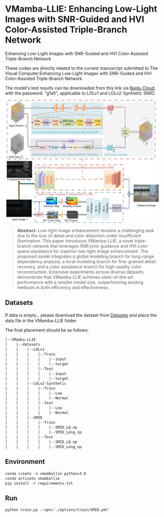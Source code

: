 # VMamba-LLIE: Enhancing Low-Light Images with SNR-Guided and HVI Color-Assisted Triple-Branch Network

Enhancing Low-Light Images with SNR-Guided and HVI Color-Assisted Triple-Branch Network

These codes are directly related to the current manuscript submitted to The Visual Computer:Enhancing Low-Light Images with SNR-Guided and HVI Color-Assisted Triple-Branch Network

The model's test results can be downloaded from this link via [Baidu Cloud](https://pan.baidu.com/s/1XRS5WZgn9S40lPI5vugyWA?pwd=g1a5), with the password: "g1a5", applicable to LOLv1 and LOLv2-Synthetic SMID.
<p align="center">
  <img width="800" src="img/framework.png">
</p>

> **Abstract:** Low-light image enhancement remains a challenging task due to the loss of detail and color distortion under insufficient illumination. This paper introduces VMamba-LLIE, a novel triple-branch network that leverages SNR prior guidance and HVI color space assistance for superior low-light image enhancement. The proposed model integrates a global modeling branch for long-range dependency analysis, a local modeling branch for fine-grained detail recovery, and a color assistance branch for high-quality color reconstruction. Extensive experiments across diverse datasets demonstrate that VMamba-LLIE achieves state-of-the-art performance with a smaller model size, outperforming existing methods in both efficiency and effectiveness.
>


## Datasets
If data is empty，please download the dataset from [Datasets](https://github.com/dvlab-research/SNR-Aware-Low-Light-Enhance) and place the data file in the VMamba-LLIE folder.

The final placement should be as follows:
```shell
|--VMamba-LLIE  	
|  	 |--datasets   
|    |    |--LOLv1
|    |    |    |--Train
|    |    |    |    |--input
|    |    |    |    |--target
|    |    |    |--Test
|    |    |    |    |--input
|    |    |    |    |--target
|    |    |--LOLv2-Synthetic
|    |    |    |--Train
|    |    |    |    |--Low
|    |    |    |    |--Normal
|    |    |    |--Test
|    |    |    |    |--Low
|    |    |    |    |--Normal
|    |    |--SMID
|    |    |    |--Train
|    |    |    |    |--SMID_LQ_np
|    |    |    |    |--SMID_Long_np
|    |    |    |--Test
|    |    |    |    |--SMID_LQ_np
|    |    |    |    |--SMID_Long_np
```



## Environment

```shell
conda create -n vmamballie python=3.8
conda activate vmamballie
pip install -r requirements.txt
```

## Run

```shell
python train.py --opt='./options/train/SMID.yml'
```


